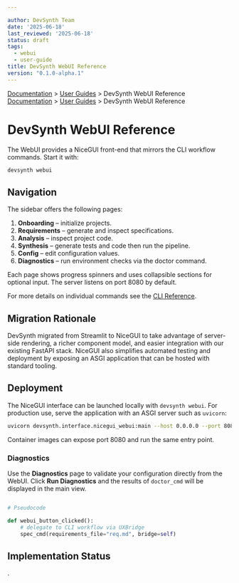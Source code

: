 ```yaml
---

author: DevSynth Team
date: '2025-06-18'
last_reviewed: '2025-06-18'
status: draft
tags:
  - webui
  - user-guide
title: DevSynth WebUI Reference
version: "0.1.0-alpha.1"
---
```

<div class="breadcrumbs">
<a href="../index.md">Documentation</a> &gt; <a href="index.md">User Guides</a> &gt; DevSynth WebUI Reference
</div>

<div class="breadcrumbs">
<a href="../index.md">Documentation</a> &gt; <a href="index.md">User Guides</a> &gt; DevSynth WebUI Reference
</div>

# DevSynth WebUI Reference

The WebUI provides a NiceGUI front-end that mirrors the CLI workflow commands. Start it with:

```bash
devsynth webui
```

## Navigation

The sidebar offers the following pages:

1. **Onboarding** – initialize projects.
2. **Requirements** – generate and inspect specifications.
3. **Analysis** – inspect project code.
4. **Synthesis** – generate tests and code then run the pipeline.
5. **Config** – edit configuration values.
6. **Diagnostics** – run environment checks via the doctor command.


Each page shows progress spinners and uses collapsible sections for optional input. The server listens on port 8080 by default.

For more details on individual commands see the [CLI Reference](cli_reference.md).

## Migration Rationale

DevSynth migrated from Streamlit to NiceGUI to take advantage of server-side rendering, a richer component model, and easier integration with our existing FastAPI stack. NiceGUI also simplifies automated testing and deployment by exposing an ASGI application that can be hosted with standard tooling.

## Deployment

The NiceGUI interface can be launched locally with `devsynth webui`. For production use, serve the application with an ASGI server such as `uvicorn`:

```bash
uvicorn devsynth.interface.nicegui_webui:main --host 0.0.0.0 --port 8080
```

Container images can expose port 8080 and run the same entry point.

### Diagnostics

Use the **Diagnostics** page to validate your configuration directly from the WebUI.
Click **Run Diagnostics** and the results of `doctor_cmd` will be displayed in the main view.

```python

# Pseudocode

def webui_button_clicked():
    # delegate to CLI workflow via UXBridge
    spec_cmd(requirements_file="req.md", bridge=self)
```

## Implementation Status

.
